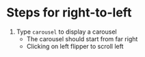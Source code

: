 # Steps for right-to-left

1. Type `carousel` to display a carousel
   - The carousel should start from far right
   - Clicking on left flipper to scroll left
